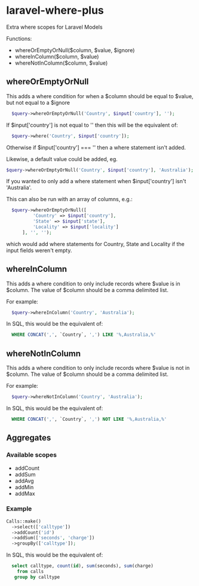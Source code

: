 # laravel-where-plus
Extra where scopes for Laravel Models

Functions:
* whereOrEmptyOrNull($column, $value, $ignore)
* whereInColumn($column, $value)
* whereNotInColumn($column, $value)

## whereOrEmptyOrNull
This adds a where condition for when a $column should be equal to $value, but not equal to a $ignore
```php
  $query->whereOrEmptyOrNull('Country', $input['country'], '');
```
If $input['country'] is not equal to '' then this will be the equivalent of:
```php
  $query->where('Country', $input['country']);
```
Otherwise if $input['country'] === '' then a where statement isn't added. 

Likewise, a default value could be added, eg. 
```php
$query->whereOrEmptyOrNull('Country', $input['country'], 'Australia');
```
If you wanted to only add a where statement when $input['country'] isn't 'Australia'.

This can also be run with an array of columns, e.g.:
```php
  $query->whereOrEmptyOrNull([
          'Country' => $input['country'],
          'State' => $input['state'],
          'Locality' => $input['locality']
      ], '', '');
```
which would add where statements for Country, State and Locality if the input fields weren't empty.

## whereInColumn
This adds a where condition to only include records where $value is in $column. The value of $column should be a comma delimited list.

For example:
```php
  $query->whereInColumn('Country', 'Australia');
```
In SQL, this would be the equivalent of:
```sql
  WHERE CONCAT(',', `Country`, ',') LIKE '%,Australia,%'
```

## whereNotInColumn
This adds a where condition to only include records where $value is not in $column. The value of $column should be a comma delimited list.

For example:
```php
  $query->whereNotInColumn('Country', 'Australia');
```
In SQL, this would be the equivalent of:
```sql
  WHERE CONCAT(',', `Country`, ',') NOT LIKE '%,Australia,%'
```

## Aggregates

### Available scopes
- addCount
- addSum
- addAvg
- addMin
- addMax

### Example
```php
Calls::make()
  ->select(['calltype'])
  ->addCount('id')
  ->addSum(['seconds', 'charge'])
  ->groupBy(['calltype']);
```
In SQL, this would be the equivalent of:
```sql
  select calltype, count(id), sum(seconds), sum(charge) 
    from calls 
   group by calltype
```

